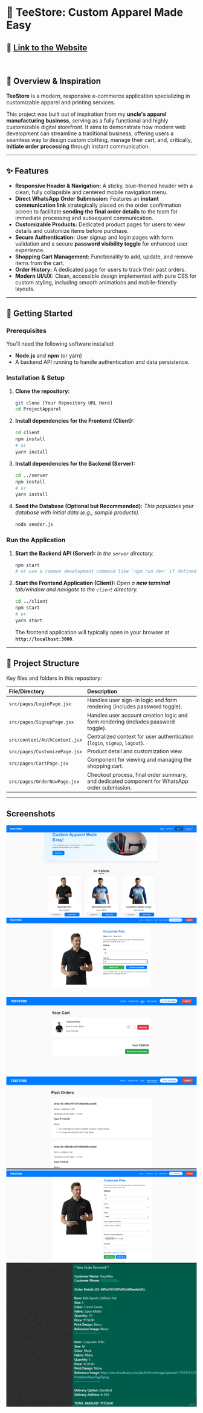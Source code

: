 # 👕 TeeStore: Custom Apparel Made Easy
## 🚀 [Link to the Website](https://project-apparel.vercel.app)

<br>

## 🌟 Overview & Inspiration

**TeeStore** is a modern, responsive e-commerce application specializing in customizable apparel and printing services.

This project was built out of inspiration from my **uncle's apparel manufacturing business**, serving as a fully functional and highly customizable digital storefront. It aims to demonstrate how modern web development can streamline a traditional business, offering users a seamless way to design custom clothing, manage their cart, and, critically, **initiate order processing** through instant communication.

-----

## ✨ Features

  * **Responsive Header & Navigation:** A sticky, blue-themed header with a clean, fully collapsible and centered mobile navigation menu.
  * **Direct WhatsApp Order Submission:** Features an **instant communication link** strategically placed on the order confirmation screen to facilitate **sending the final order details** to the team for immediate processing and subsequent communication.
  * **Customizable Products:** Dedicated product pages for users to view details and customize items before purchase.
  * **Secure Authentication:** User signup and login pages with form validation and a secure **password visibility toggle** for enhanced user experience.
  * **Shopping Cart Management:** Functionality to add, update, and remove items from the cart.
  * **Order History:** A dedicated page for users to track their past orders.
  * **Modern UI/UX:** Clean, accessible design implemented with pure CSS for custom styling, including smooth animations and mobile-friendly layouts.

-----

## 🚀 Getting Started

### Prerequisites

You'll need the following software installed:

  * **Node.js** and **npm** (or yarn)
  * A backend API running to handle authentication and data persistence.

### Installation & Setup

1.  **Clone the repository:**
    ```bash
    git clone [Your Repository URL Here]
    cd ProjectApparel
    ```
2.  **Install dependencies for the Frontend (Client):**
    ```bash
    cd client
    npm install
    # or
    yarn install
    ```
3.  **Install dependencies for the Backend (Server):**
    ```bash
    cd ../server
    npm install
    # or
    yarn install
    ```
4.  **Seed the Database (Optional but Recommended):**
    *This populates your database with initial data (e.g., sample products).*
    ```bash
    node seeder.js
    ```

### Run the Application

1.  **Start the Backend API (Server):**
    *In the `server` directory.*
    ```bash
    npm start
    # or use a common development command like 'npm run dev' if defined in the server's package.json
    ```
2.  **Start the Frontend Application (Client):**
    *Open a **new terminal** tab/window and navigate to the `client` directory.*
    ```bash
    cd ../client
    npm start
    # or
    yarn start
    ```
    The frontend application will typically open in your browser at **`http://localhost:3000`**.

-----

## 📁 Project Structure

Key files and folders in this repository:

| File/Directory | Description |
| :--- | :--- |
| `src/pages/LoginPage.jsx` | Handles user sign-in logic and form rendering (includes password toggle). |
| `src/pages/SignupPage.jsx` | Handles user account creation logic and form rendering (includes password toggle). |
| `src/context/AuthContext.jsx` | Centralized context for user authentication (`login`, `signup`, `logout`). |
| `src/pages/CustomizePage.jsx` | Product detail and customization view. |
| `src/pages/CartPage.jsx` | Component for viewing and managing the shopping cart. |
| `src/pages/OrderNowPage.jsx` | Checkout process, final order summary, and dedicated component for WhatsApp order submission. |


-----

## Screenshots

![HomePage](Homepage.png)
![OrderPage](OrderPage.png)
![Cart](Cart.png)
![PastOrders](PastOrders.png)
![CustomizePage](CustomizePage.png)
![whatsapp](whatsapp.png)
